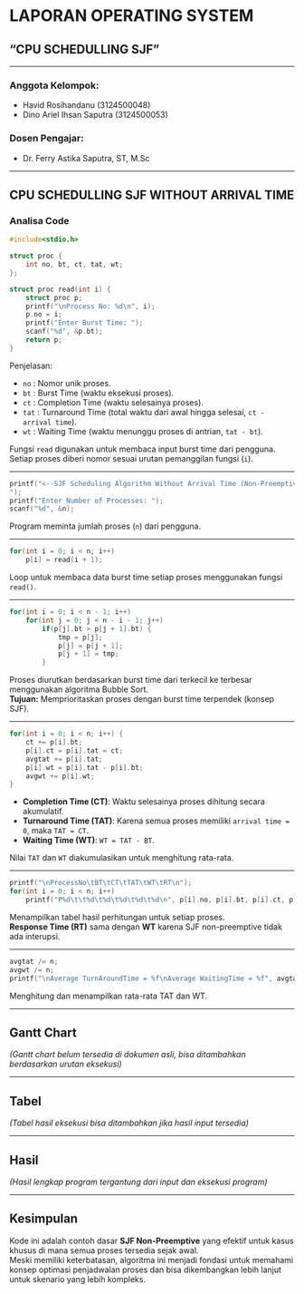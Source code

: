 
# LAPORAN OPERATING SYSTEM

## “CPU SCHEDULLING SJF”

---

### Anggota Kelompok:
- Havid Rosihandanu (3124500048)  
- Dino Ariel Ihsan Saputra (3124500053)  

### Dosen Pengajar:
- Dr. Ferry Astika Saputra, ST, M.Sc

---

## CPU SCHEDULLING SJF WITHOUT ARRIVAL TIME

### Analisa Code

```c
#include<stdio.h>

struct proc {
    int no, bt, ct, tat, wt;
};

struct proc read(int i) {
    struct proc p;
    printf("\nProcess No: %d\n", i);
    p.no = i;
    printf("Enter Burst Time: ");
    scanf("%d", &p.bt);
    return p;
}
```

Penjelasan:

- `no` : Nomor unik proses.  
- `bt` : Burst Time (waktu eksekusi proses).  
- `ct` : Completion Time (waktu selesainya proses).  
- `tat` : Turnaround Time (total waktu dari awal hingga selesai, `ct - arrival time`).  
- `wt` : Waiting Time (waktu menunggu proses di antrian, `tat - bt`).  

Fungsi `read` digunakan untuk membaca input burst time dari pengguna.  
Setiap proses diberi nomor sesuai urutan pemanggilan fungsi (`i`).

---

```c
printf("<--SJF Scheduling Algorithm Without Arrival Time (Non-Preemptive)-->
");
printf("Enter Number of Processes: ");
scanf("%d", &n);
```

Program meminta jumlah proses (`n`) dari pengguna.

---

```c
for(int i = 0; i < n; i++)
    p[i] = read(i + 1);
```

Loop untuk membaca data burst time setiap proses menggunakan fungsi `read()`.

---

```c
for(int i = 0; i < n - 1; i++)
    for(int j = 0; j < n - i - 1; j++)    
        if(p[j].bt > p[j + 1].bt) {
            tmp = p[j];
            p[j] = p[j + 1];
            p[j + 1] = tmp;
        }
```

Proses diurutkan berdasarkan burst time dari terkecil ke terbesar menggunakan algoritma Bubble Sort.  
**Tujuan:** Memprioritaskan proses dengan burst time terpendek (konsep SJF).

---

```c
for(int i = 0; i < n; i++) {
    ct += p[i].bt;
    p[i].ct = p[i].tat = ct;
    avgtat += p[i].tat;
    p[i].wt = p[i].tat - p[i].bt;
    avgwt += p[i].wt;
}
```

- **Completion Time (CT)**: Waktu selesainya proses dihitung secara akumulatif.  
- **Turnaround Time (TAT)**: Karena semua proses memiliki `arrival time = 0`, maka `TAT = CT`.  
- **Waiting Time (WT)**: `WT = TAT - BT`.

Nilai `TAT` dan `WT` diakumulasikan untuk menghitung rata-rata.

---

```c
printf("\nProcessNo\tBT\tCT\tTAT\tWT\tRT\n");
for(int i = 0; i < n; i++)
    printf("P%d\t\t%d\t%d\t%d\t%d\t%d\n", p[i].no, p[i].bt, p[i].ct, p[i].tat, p[i].wt, p[i].wt);
```

Menampilkan tabel hasil perhitungan untuk setiap proses.  
**Response Time (RT)** sama dengan **WT** karena SJF non-preemptive tidak ada interupsi.

---

```c
avgtat /= n;
avgwt /= n;
printf("\nAverage TurnAroundTime = %f\nAverage WaitingTime = %f", avgtat, avgwt);
```

Menghitung dan menampilkan rata-rata TAT dan WT.

---

## Gantt Chart

_(Gantt chart belum tersedia di dokumen asli, bisa ditambahkan berdasarkan urutan eksekusi)_

---

## Tabel

_(Tabel hasil eksekusi bisa ditambahkan jika hasil input tersedia)_

---

## Hasil

_(Hasil lengkap program tergantung dari input dan eksekusi program)_

---

## Kesimpulan

Kode ini adalah contoh dasar **SJF Non-Preemptive** yang efektif untuk kasus khusus di mana semua proses tersedia sejak awal.  
Meski memiliki keterbatasan, algoritma ini menjadi fondasi untuk memahami konsep optimasi penjadwalan proses dan bisa dikembangkan lebih lanjut untuk skenario yang lebih kompleks.

